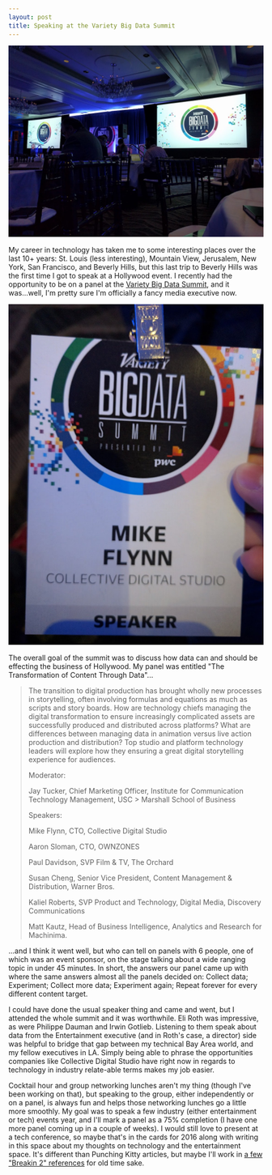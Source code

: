 ```yaml
---
layout: post
title: Speaking at the Variety Big Data Summit
---
```


![image](/public/images/variety_bigdata_001.jpg "The Variety Big Data Summit Stage")

My career in technology has taken me to some interesting places over the last 10+ years: St. Louis (less interesting), Mountain View, Jerusalem, New York, San Francisco, and Beverly Hills, but this last trip to Beverly Hills was the first time I got to speak at a Hollywood event. I recently had the opportunity to be on a panel at the [Variety Big Data Summit](http://events.variety.com/conference/big-data-summit-presented-by-pwc/), and it was...well, I'm pretty sure I'm officially a fancy media executive now.

![image](/public/images/variety_bigdata_002.jpg "My Variety Big Data Summit Speaker Badge")

The overall goal of the summit was to discuss how data can and should be effecting the business of Hollywood. My panel was entitled "The Transformation of Content Through Data"...

> The transition to digital production has brought wholly new processes in storytelling, often involving formulas and equations as much as scripts and story boards. How are technology chiefs managing the digital transformation to ensure increasingly complicated  assets are successfully produced and distributed across platforms? What are differences between managing data in animation versus live action production and distribution? Top studio and platform technology leaders will explore how they ensuring a great digital storytelling experience for audiences.
>
> Moderator:
>
> Jay Tucker, Chief Marketing Officer, Institute for Communication Technology Management, USC > Marshall School of Business
>
> Speakers:
>
> Mike Flynn, CTO, Collective Digital Studio
>
> Aaron Sloman, CTO, OWNZONES
>
> Paul Davidson, SVP Film & TV, The Orchard
>
> Susan Cheng, Senior Vice President, Content Management & Distribution, Warner Bros.
>
> Kaliel Roberts, SVP Product and Technology, Digital Media, Discovery Communications
>
> Matt Kautz, Head of Business Intelligence, Analytics and Research for Machinima.

...and I think it went well, but who can tell on panels with 6 people, one of which was an event sponsor, on the stage talking about a wide ranging topic in under 45 minutes. In short, the answers our panel came up with where the same answers almost all the panels decided on: Collect data; Experiment; Collect more data; Experiment again; Repeat forever for every different content target.

I could have done the usual speaker thing and came and went, but I attended the whole summit and it was worthwhile. Eli Roth was impressive, as were Philippe Dauman and Irwin Gotlieb. Listening to them speak about data from the Entertainment executive (and in Roth's case, a director) side was helpful to bridge that gap between my technical Bay Area world, and my fellow executives in LA. Simply being able to phrase the opportunities companies like Collective Digital Studio have right now in regards to technology in industry relate-able terms makes my job easier.

Cocktail hour and group networking lunches aren't my thing (though I've been working on that), but speaking to the group, either independently or on a panel, is always fun and helps those networking lunches go a little more smoothly. My goal was to speak a few industry (either entertainment or tech) events year, and I'll mark a panel as a 75% completion (I have one more panel coming up in a couple of weeks). I would still love to present at a tech conference, so maybe that's in the cards for 2016 along with writing in this space about my thoughts on technology and the entertainment space. It's different than Punching Kitty articles, but maybe I'll work in [a few "Breakin 2" references](http://punchingkitty.com/2009/12/23/rich-guy-toys-with-science-center/) for old time sake.
